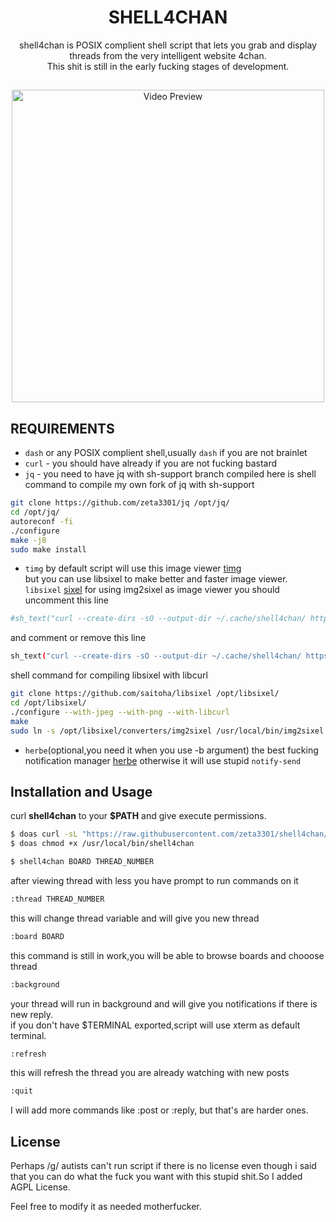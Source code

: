 <h1 align="center">SHELL4CHAN</h1>
<p align="center">shell4chan is POSIX complient shell script that lets you grab and display threads from the very intelligent website 4chan.<br>This shit is still in the early fucking stages of development.
</p>

##
<p align="center">
<img src="./preview.gif" alt="Video Preview" width="500px">
</p>

## REQUIREMENTS

* `dash` or any POSIX complient shell,usually `dash` if you are not brainlet 
* `curl` - you should have already if you are not fucking bastard
* `jq` - you need to have jq with sh-support branch compiled
here is shell command to compile my own fork of jq with sh-support
```sh
git clone https://github.com/zeta3301/jq /opt/jq/
cd /opt/jq/
autoreconf -fi
./configure
make -j8
sudo make install
```
* `timg` by default script will use this image viewer [timg](https://github.com/hzeller/timg/)<br>
but you can use libsixel to make better and faster image viewer.
`libsixel` [sixel](https://github.com/saitoha/libsixel)
for using img2sixel as image viewer you should uncomment this line
```sh
#sh_text("curl --create-dirs -sO --output-dir ~/.cache/shell4chan/ https://i.4cdn.org/\($board)/\(.tim)\(.ext) && img2sixel -w \(.tn_w) -h \(.tn_h) ~/.cache/shell4chan/\(.tim)\(.ext)")#
```
and comment or remove this line
```sh
sh_text("curl --create-dirs -sO --output-dir ~/.cache/shell4chan/ https://i.4cdn.org/\($board)/\(.tim)\(.ext) && timg -g\(.tn_w / 4)x\(.tn_h / 4) ~/.cache/shell4chan/\(.tim)\(.ext)")
```

shell command for compiling libsixel with libcurl
```sh
git clone https://github.com/saitoha/libsixel /opt/libsixel/
cd /opt/libsixel/
./configure --with-jpeg --with-png --with-libcurl 
make
sudo ln -s /opt/libsixel/converters/img2sixel /usr/local/bin/img2sixel
```
* `herbe`(optional,you need it when you use -b argument) the best fucking notification manager [herbe](https://github.com/zeta3301/herbe) otherwise it will use stupid `notify-send`

## Installation and Usage
curl **shell4chan** to your **$PATH** and give execute permissions.

```sh
$ doas curl -sL "https://raw.githubusercontent.com/zeta3301/shell4chan/main/shell4chan" -o /usr/local/bin/shell4chan
$ doas chmod +x /usr/local/bin/shell4chan
```

```sh
$ shell4chan BOARD THREAD_NUMBER
```

after viewing thread with less you have prompt to run commands on it
```sh
:thread THREAD_NUMBER
```
this will change thread variable and will give you new thread

```sh
:board BOARD
```
this command is still in work,you will be able to browse boards and chooose thread

```sh
:background
```
your thread will run in background and will give you notifications if there is new reply.<br>
if you don't have $TERMINAL exported,script will use xterm as default terminal.

```sh
:refresh
```
this will refresh the thread you are already watching with new posts

```sh
:quit
```
I will add more commands like :post or :reply, but that's are harder ones.

## License
Perhaps /g/ autists can't run script if there is no license even though i said that you can do what the fuck you want with this stupid shit.So I added AGPL License.

Feel free to modify it as needed motherfucker.
